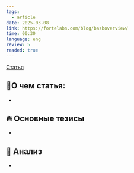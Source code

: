```yaml
---
tags:
  - article
date: 2025-03-08
link: https://fortelabs.com/blog/basboverview/
time: 00:30
language: eng
review: 5
readed: true
---
```

[Статья](https://fortelabs.com/blog/basboverview/)

## 📝О чем статья:   
-

## 🔥 Основные тезисы  
-  


## 🔎 Анализ  
-  



